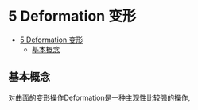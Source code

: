 # 5 Deformation 变形

- [5 Deformation 变形](#5-deformation-变形)
  - [基本概念](#基本概念)

## 基本概念

对曲面的变形操作Deformation是一种主观性比较强的操作, 